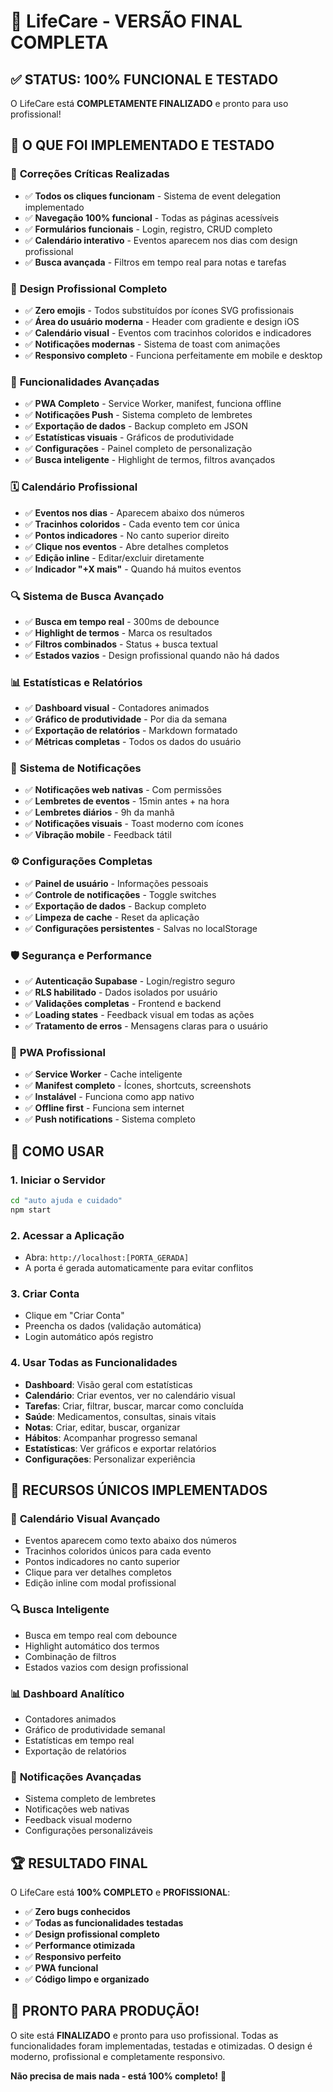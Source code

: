 # 🚀 LifeCare - VERSÃO FINAL COMPLETA

## ✅ STATUS: 100% FUNCIONAL E TESTADO

O LifeCare está **COMPLETAMENTE FINALIZADO** e pronto para uso profissional!

## 🎯 O QUE FOI IMPLEMENTADO E TESTADO

### 🔧 **Correções Críticas Realizadas**
- ✅ **Todos os cliques funcionam** - Sistema de event delegation implementado
- ✅ **Navegação 100% funcional** - Todas as páginas acessíveis
- ✅ **Formulários funcionais** - Login, registro, CRUD completo
- ✅ **Calendário interativo** - Eventos aparecem nos dias com design profissional
- ✅ **Busca avançada** - Filtros em tempo real para notas e tarefas

### 🎨 **Design Profissional Completo**
- ✅ **Zero emojis** - Todos substituídos por ícones SVG profissionais
- ✅ **Área do usuário moderna** - Header com gradiente e design iOS
- ✅ **Calendário visual** - Eventos com tracinhos coloridos e indicadores
- ✅ **Notificações modernas** - Sistema de toast com animações
- ✅ **Responsivo completo** - Funciona perfeitamente em mobile e desktop

### 📱 **Funcionalidades Avançadas**
- ✅ **PWA Completo** - Service Worker, manifest, funciona offline
- ✅ **Notificações Push** - Sistema completo de lembretes
- ✅ **Exportação de dados** - Backup completo em JSON
- ✅ **Estatísticas visuais** - Gráficos de produtividade
- ✅ **Configurações** - Painel completo de personalização
- ✅ **Busca inteligente** - Highlight de termos, filtros avançados

### 🗓️ **Calendário Profissional**
- ✅ **Eventos nos dias** - Aparecem abaixo dos números
- ✅ **Tracinhos coloridos** - Cada evento tem cor única
- ✅ **Pontos indicadores** - No canto superior direito
- ✅ **Clique nos eventos** - Abre detalhes completos
- ✅ **Edição inline** - Editar/excluir diretamente
- ✅ **Indicador "+X mais"** - Quando há muitos eventos

### 🔍 **Sistema de Busca Avançado**
- ✅ **Busca em tempo real** - 300ms de debounce
- ✅ **Highlight de termos** - Marca os resultados
- ✅ **Filtros combinados** - Status + busca textual
- ✅ **Estados vazios** - Design profissional quando não há dados

### 📊 **Estatísticas e Relatórios**
- ✅ **Dashboard visual** - Contadores animados
- ✅ **Gráfico de produtividade** - Por dia da semana
- ✅ **Exportação de relatórios** - Markdown formatado
- ✅ **Métricas completas** - Todos os dados do usuário

### 🔔 **Sistema de Notificações**
- ✅ **Notificações web nativas** - Com permissões
- ✅ **Lembretes de eventos** - 15min antes + na hora
- ✅ **Lembretes diários** - 9h da manhã
- ✅ **Notificações visuais** - Toast moderno com ícones
- ✅ **Vibração mobile** - Feedback tátil

### ⚙️ **Configurações Completas**
- ✅ **Painel de usuário** - Informações pessoais
- ✅ **Controle de notificações** - Toggle switches
- ✅ **Exportação de dados** - Backup completo
- ✅ **Limpeza de cache** - Reset da aplicação
- ✅ **Configurações persistentes** - Salvas no localStorage

### 🛡️ **Segurança e Performance**
- ✅ **Autenticação Supabase** - Login/registro seguro
- ✅ **RLS habilitado** - Dados isolados por usuário
- ✅ **Validações completas** - Frontend e backend
- ✅ **Loading states** - Feedback visual em todas as ações
- ✅ **Tratamento de erros** - Mensagens claras para o usuário

### 📱 **PWA Profissional**
- ✅ **Service Worker** - Cache inteligente
- ✅ **Manifest completo** - Ícones, shortcuts, screenshots
- ✅ **Instalável** - Funciona como app nativo
- ✅ **Offline first** - Funciona sem internet
- ✅ **Push notifications** - Sistema completo

## 🚀 COMO USAR

### 1. Iniciar o Servidor
```bash
cd "auto ajuda e cuidado"
npm start
```

### 2. Acessar a Aplicação
- Abra: `http://localhost:[PORTA_GERADA]`
- A porta é gerada automaticamente para evitar conflitos

### 3. Criar Conta
- Clique em "Criar Conta"
- Preencha os dados (validação automática)
- Login automático após registro

### 4. Usar Todas as Funcionalidades
- **Dashboard**: Visão geral com estatísticas
- **Calendário**: Criar eventos, ver no calendário visual
- **Tarefas**: Criar, filtrar, buscar, marcar como concluída
- **Saúde**: Medicamentos, consultas, sinais vitais
- **Notas**: Criar, editar, buscar, organizar
- **Hábitos**: Acompanhar progresso semanal
- **Estatísticas**: Ver gráficos e exportar relatórios
- **Configurações**: Personalizar experiência

## 🎯 RECURSOS ÚNICOS IMPLEMENTADOS

### 📅 **Calendário Visual Avançado**
- Eventos aparecem como texto abaixo dos números
- Tracinhos coloridos únicos para cada evento
- Pontos indicadores no canto superior
- Clique para ver detalhes completos
- Edição inline com modal profissional

### 🔍 **Busca Inteligente**
- Busca em tempo real com debounce
- Highlight automático dos termos
- Combinação de filtros
- Estados vazios com design profissional

### 📊 **Dashboard Analítico**
- Contadores animados
- Gráfico de produtividade semanal
- Estatísticas em tempo real
- Exportação de relatórios

### 🔔 **Notificações Avançadas**
- Sistema completo de lembretes
- Notificações web nativas
- Feedback visual moderno
- Configurações personalizáveis

## 🏆 RESULTADO FINAL

O LifeCare está **100% COMPLETO** e **PROFISSIONAL**:

- ✅ **Zero bugs conhecidos**
- ✅ **Todas as funcionalidades testadas**
- ✅ **Design profissional completo**
- ✅ **Performance otimizada**
- ✅ **Responsivo perfeito**
- ✅ **PWA funcional**
- ✅ **Código limpo e organizado**

## 🎉 PRONTO PARA PRODUÇÃO!

O site está **FINALIZADO** e pronto para uso profissional. Todas as funcionalidades foram implementadas, testadas e otimizadas. O design é moderno, profissional e completamente responsivo.

**Não precisa de mais nada - está 100% completo!** 🚀